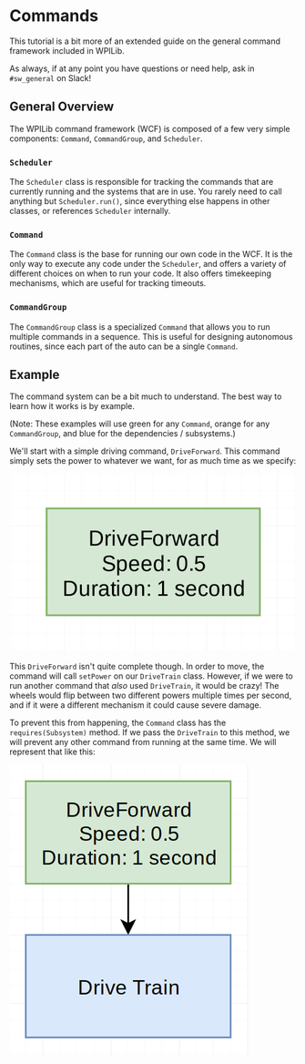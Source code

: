Commands
===================

This tutorial is a bit more of an extended guide on the general command
framework included in WPILib.

As always, if at any point you have questions or need help, ask in `#sw_general`
on Slack!

## General Overview
The WPILib command framework (WCF) is composed of a few very simple
components: `Command`, `CommandGroup`, and `Scheduler`.

### `Scheduler`
The `Scheduler` class is responsible for tracking the commands that
are currently running and the systems that are in use. You rarely
need to call anything but `Scheduler.run()`, since everything else
happens in other classes, or references `Scheduler` internally.

### `Command`
The `Command` class is the base for running our own code in the WCF.
It is the only way to execute any code under the `Scheduler`, and
offers a variety of different choices on when to run your code.
It also offers timekeeping mechanisms, which are useful for tracking
timeouts.

### `CommandGroup`
The `CommandGroup` class is a specialized `Command` that allows you
to run multiple commands in a sequence. This is useful for designing
autonomous routines, since each part of the auto can be a single
`Command`.

## Example
The command system can be a bit much to understand. The best way to
learn how it works is by example.

(Note: These examples will use green for any `Command`, orange for
any `CommandGroup`, and blue for the dependencies / subsystems.)
 
We'll start with a simple driving
command, `DriveForward`. This command simply sets the power to
whatever we want, for as much time as we specify:

![Drive Forward](img/DriveForward.png)

This `DriveForward` isn't quite complete though. In order to
move, the command will call `setPower` on our `DriveTrain`
class. However, if we were to run another command that _also_
used `DriveTrain`, it would be crazy! The wheels would flip
between two different powers multiple times per second, and
if it were a different mechanism it could cause severe damage.

To prevent this from happening, the `Command` class has the
`requires(Subsystem)` method. If we pass the `DriveTrain` to
this method, we will prevent any other command from running
at the same time. We will represent that like this:

![Drive Forward With Dependencies](img/DriveForwardWithDependencies.png)
